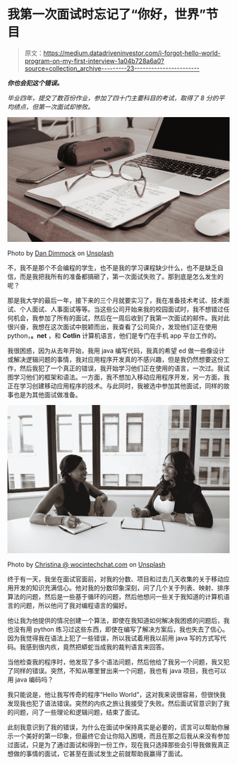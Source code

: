 # 我第一次面试时忘记了“你好，世界”节目

> 原文：<https://medium.datadriveninvestor.com/i-forgot-hello-world-program-on-my-first-interview-1a04b728a6a0?source=collection_archive---------23----------------------->

***你也会犯这个错误。***

*毕业四年，提交了数百份作业，参加了四十门主要科目的考试，取得了 8 分的平均绩点，但第一次面试却惨败。*

![](img/20620b4d8295a7d88b8740354f9e16e4.png)

Photo by [Dan Dimmock](https://unsplash.com/@dandimmock?utm_source=medium&utm_medium=referral) on [Unsplash](https://unsplash.com?utm_source=medium&utm_medium=referral)

不，我不是那个不会编程的学生，也不是我的学习课程缺少什么，也不是缺乏自信，而是我把我所有的准备都搞砸了，第一次面试失败了。那到底是怎么发生的呢？

那是我大学的最后一年，接下来的三个月就要实习了，我在准备技术考试、技术面试、个人面试、人事面试等等。当这些公司开始来我的校园面试时，我不想错过任何机会，我参加了所有的面试，然后在一周后收到了我第一次面试的邮件。我对此很兴奋，我想在这次面试中脱颖而出，我查看了公司简介，发现他们正在使用 python，**。net** ，和 **Cotlin** 计算机语言，他们是专门在手机 app 平台工作的。

我很困惑，因为从去年开始，我用 java 编写代码，我真的希望 ed 做一些像设计或解决逻辑问题的事情，我对应用程序开发真的不感兴趣，但是我仍然想要这份工作，然后我犯了一个真正的错误，我开始学习他们正在使用的语言，一次过。我试图学习他们的框架和语法。一方面，我不想加入移动应用程序开发，另一方面，我正在学习创建移动应用程序的技术。与此同时，我被选中参加其他面试，同样的故事也是为其他面试做准备。

![](img/2bef45bd98ed57aaaeb9de42da5b44b2.png)

Photo by [Christina @ wocintechchat.com](https://unsplash.com/@wocintechchat?utm_source=medium&utm_medium=referral) on [Unsplash](https://unsplash.com?utm_source=medium&utm_medium=referral)

终于有一天，我坐在面试官面前，对我的分数、项目和过去几天收集的关于移动应用开发的知识充满信心。他对我的分数印象深刻，问了几个关于列表、映射、排序算法的问题，然后是一些基于循环的问题，然后他想问一些关于我知道的计算机语言的问题，所以他问了我对编程语言的偏好。

他让我为他提供的情况创建一个算法，即使在我知道如何解决我困惑的问题后，我也没有用 python 练习过这些东西，即使在编写了解决方案后，我也失去了信心。因为我觉得我在语法上犯了一些错误，所以我试着用我以前用 java 写的方式写代码。我感到很内疚，竟然把蟒蛇当成我的裁判语言来回答。

当他检查我的程序时，他发现了多个语法问题，然后他给了我另一个问题，我又犯了同样的错误。突然，不知从哪里冒出来一个问题，我也有 java 项目，我也可以用 java 编码吗？

我只能说是，他让我写传奇的程序“Hello World”，这对我来说很容易，但很快我发现我也犯了语法错误。突然的内疚之旅让我接受了失败。然后面试官意识到了我的问题，问了一些理论和逻辑问题，结束了面试。

此刻我意识到了我的错误，为什么在面试中保持真实是必要的，谎言可以帮助你展示一个美好的第一印象，但最终它会让你陷入困境，而且在那之后我从来没有参加过面试，只是为了通过面试和得到一份工作，现在我只选择那些会引导我做我真正想做的事情的面试，它甚至在面试发生之前就帮助我赢得了面试。